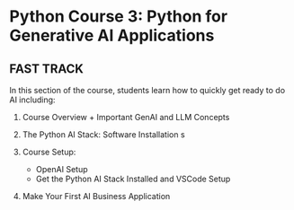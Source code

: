 # Python Course 3: Python for Generative AI Applications

## FAST TRACK

In this section of the course, students learn how to quickly get ready to do AI including:

1. Course Overview + Important GenAI and LLM Concepts

2. The Python AI Stack: Software Installation
s
3. Course Setup:

    * OpenAI Setup
    * Get the Python AI Stack Installed and VSCode Setup

4. Make Your First AI Business Application